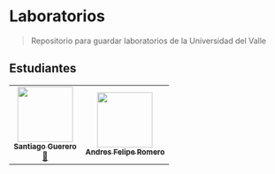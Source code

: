 # Laboratorios

> Repositorio para guardar laboratorios de la Universidad del Valle


## Estudiantes
<table>
  <tr>
    <td align="center"><a href="https://github.com/santigp258"><img src="https://avatars.githubusercontent.com/u/67383906?s=400&u=3caa1bd27896c6da7d46d72bec7e479b29fc49f4&v=4" width="100px;" alt=""/><br /><sub><b>Santiago Guerero</b></sub></a><br /><a href="https://github.com/all-contributors/all-contributors/commits?author=kentcdodds" title="Documentation">📖</a></td>
    <td align="center"><a href="/"><img src="https://st3.depositphotos.com/23594922/31822/v/600/depositphotos_318221368-stock-illustration-missing-picture-page-for-website.jpg" width="100px;" alt=""/><br /><sub><b>Andres Felipe Romero</b></sub></a><br /></td>
  </tr>
</table>
